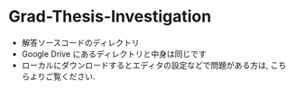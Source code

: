 # Grad-Thesis-Investigation

- 解答ソースコードのディレクトリ
- Google Drive にあるディレクトリと中身は同じです
- ローカルにダウンロードするとエディタの設定などで問題がある方は, こちらよりご覧ください.
